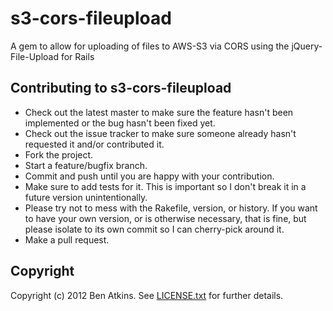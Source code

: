 # s3-cors-fileupload

A gem to allow for uploading of files to AWS-S3 via CORS using the jQuery-File-Upload for Rails

## Contributing to s3-cors-fileupload
 
* Check out the latest master to make sure the feature hasn't been implemented or the bug hasn't been fixed yet.
* Check out the issue tracker to make sure someone already hasn't requested it and/or contributed it.
* Fork the project.
* Start a feature/bugfix branch.
* Commit and push until you are happy with your contribution.
* Make sure to add tests for it. This is important so I don't break it in a future version unintentionally.
* Please try not to mess with the Rakefile, version, or history. If you want to have your own version, or is otherwise necessary, that is fine, but please isolate to its own commit so I can cherry-pick around it.
* Make a pull request.

## Copyright

Copyright (c) 2012 Ben Atkins. See [LICENSE.txt](https://github.com/fullbridge-batkins/s3-cors-fileupload/blob/master/LICENSE.txt)
for further details.

